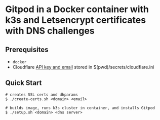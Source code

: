 # Gitpod in a Docker container with k3s and Letsencrypt certificates with DNS challenges

## Prerequisites

- `docker`
- Cloudflare [API key and email](https://certbot-dns-cloudflare.readthedocs.io/en/stable/) stored in $(pwd)/secrets/cloudflare.ini

## Quick Start

```shell
# creates SSL certs and dhparams
$ ./create-certs.sh <domain> <email>

# builds image, runs k3s cluster in container, and installs Gitpod
$ ./setup.sh <domain> <dns server>

```